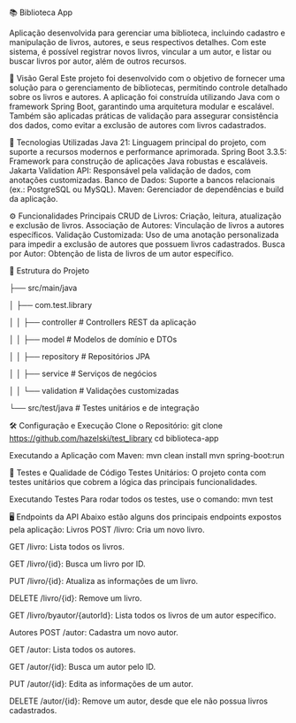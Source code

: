 📚 Biblioteca App

Aplicação desenvolvida para gerenciar uma biblioteca, incluindo cadastro e manipulação de livros, autores, e seus respectivos detalhes. 
Com este sistema, é possível registrar novos livros, vincular a um autor, e listar ou buscar livros por autor, além de outros recursos.

📜 Visão Geral
Este projeto foi desenvolvido com o objetivo de fornecer uma solução para o gerenciamento de bibliotecas, 
permitindo controle detalhado sobre os livros e autores. A aplicação foi construída utilizando Java com o framework Spring Boot, 
garantindo uma arquitetura modular e escalável. Também são aplicadas práticas de validação para assegurar consistência dos dados, 
como evitar a exclusão de autores com livros cadastrados.

🔧 Tecnologias Utilizadas
Java 21: Linguagem principal do projeto, com suporte a recursos modernos e performance aprimorada.
Spring Boot 3.3.5: Framework para construção de aplicações Java robustas e escaláveis.
Jakarta Validation API: Responsável pela validação de dados, com anotações customizadas.
Banco de Dados: Suporte a bancos relacionais (ex.: PostgreSQL ou MySQL).
Maven: Gerenciador de dependências e build da aplicação.

⚙ Funcionalidades Principais
CRUD de Livros: Criação, leitura, atualização e exclusão de livros.
Associação de Autores: Vinculação de livros a autores específicos.
Validação Customizada: Uso de uma anotação personalizada para impedir a exclusão de autores que possuem livros cadastrados.
Busca por Autor: Obtenção de lista de livros de um autor específico.

📂 Estrutura do Projeto

├── src/main/java

│   ├── com.test.library

│   │   ├── controller          # Controllers REST da aplicação

│   │   ├── model               # Modelos de domínio e DTOs

│   │   ├── repository          # Repositórios JPA

│   │   ├── service             # Serviços de negócios

│   │   └── validation          # Validações customizadas

└── src/test/java               # Testes unitários e de integração

🛠️ Configuração e Execução
Clone o Repositório:
git clone https://github.com/hazelski/test_library
cd biblioteca-app

Executando a Aplicação com Maven:
mvn clean install
mvn spring-boot:run

🚀 Testes e Qualidade de Código
Testes Unitários: O projeto conta com testes unitários que cobrem a lógica das principais funcionalidades.

Executando Testes
Para rodar todos os testes, use o comando:
mvn test

🖥️ Endpoints da API
Abaixo estão alguns dos principais endpoints expostos pela aplicação:
Livros
POST /livro: Cria um novo livro.

GET /livro: Lista todos os livros.

GET /livro/{id}: Busca um livro por ID.

PUT /livro/{id}: Atualiza as informações de um livro.

DELETE /livro/{id}: Remove um livro.

GET /livro/byautor/{autorId}: Lista todos os livros de um autor específico.

Autores
POST /autor: Cadastra um novo autor.

GET /autor: Lista todos os autores.

GET /autor/{id}: Busca um autor pelo ID.

PUT /autor/{id}: Edita as informações de um autor.

DELETE /autor/{id}: Remove um autor, desde que ele não possua livros cadastrados.